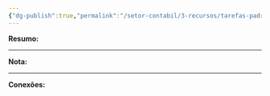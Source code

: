 ```yaml
---
{"dg-publish":true,"permalink":"/setor-contabil/3-recursos/tarefas-padrao/ibge/","dgPassFrontmatter":true,"created":"2025-06-05T23:27:55.884-03:00","updated":"2025-06-05T23:30:54.095-03:00"}
---
```


**Resumo:** 


---

**Nota:**

---

**Conexões:**
